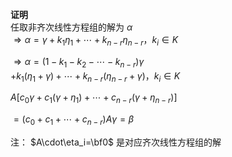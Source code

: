 **证明**  
任取非齐次线性方程组的解为 $\alpha$  
 $\Rightarrow\alpha=\gamma  
+k_1\eta_1+\cdots+k_{n-r}\eta_{n-r}，k_i\in K$  
  
 $\Rightarrow\alpha=(1-k_1-k_2-\cdots-k_{n-r})  
\gamma$  
 $+k_1(\eta_1+\gamma)+\cdots  
+k_{n-r}(\eta_{n-r}+\gamma)，k_i\in K$  
  
  
  
 $A\left[c_0\gamma+c_1(\gamma+\eta_1)+\cdots+c_{n-r}(\gamma+\eta_{n-r})\right]$  
  
 $=(c_0+c_1+\cdots+c_{n-r})A\gamma=\beta$  
  
注： $A\cdot\eta_i=\bf0$ 是对应齐次线性方程组的解  
